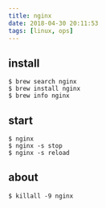 ```yaml
---
title: nginx
date: 2018-04-30 20:11:53
tags: [linux, ops]
---
```


## install
```
$ brew search nginx
$ brew install nginx
$ brew info nginx
```

## start
```
$ nginx
$ nginx -s stop
$ nginx -s reload
```

## about
```
$ killall -9 nginx
```
